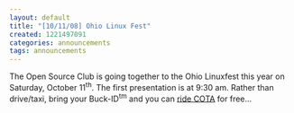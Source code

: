 ```yaml
---
layout: default
title: "[10/11/08] Ohio Linux Fest"
created: 1221497091
categories: announcements
tags: announcements
---
```

The Open Source Club is going together to the Ohio Linuxfest this year on Saturday, October 11<sup>th</sup>. The first presentation is at 9:30 am. Rather than drive/taxi, bring your Buck-ID<sup>tm</sup> and you can [ride COTA](http://www.google.com/maps?ie=UTF8&f=d&z=15&ll=39.962418,-83.00055&spn=0.01018,0.013733&saddr=1813+N+High+St,+Columbus&daddr=400+N+High+St,+Columbus&date=10-11-2008&time=9:30+am&ttype=arr&dirflg=r) for free...
